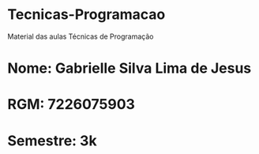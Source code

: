 # Tecnicas-Programacao
Material das aulas Técnicas de Programação 
# Nome: Gabrielle Silva Lima de Jesus
# RGM: 7226075903
# Semestre: 3k
